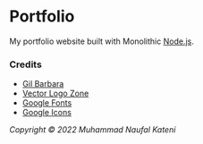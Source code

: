 # Portfolio

My portfolio website built with Monolithic [Node.js](https://nodejs.org/en/).

### Credits

-   [Gil Barbara](https://github.com/gilbarbara/logos)
-   [Vector Logo Zone](https://www.vectorlogo.zone/)
-   [Google Fonts](https://fonts.google.com/)
-   [Google Icons](https://fonts.google.com/icons)

_Copyright © 2022 Muhammad Naufal Kateni_
